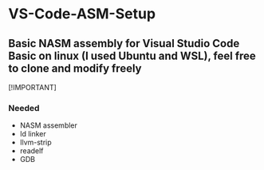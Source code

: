 # VS-Code-ASM-Setup
## Basic NASM assembly for Visual Studio Code Basic on linux \(I used Ubuntu and WSL\), feel free to clone and modify freely

[!IMPORTANT]
### Needed
- NASM assembler
- ld linker
- llvm-strip
- readelf
- GDB
